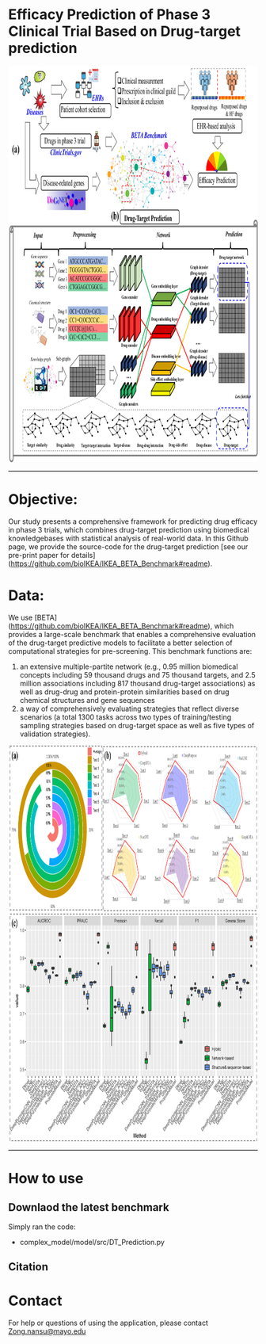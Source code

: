 # Efficacy Prediction of Phase 3 Clinical Trial Based on Drug-target prediction 

<table border='1' align="center">
<tr>
<img src="img/figure-1.png" height="800" width="2500" >
</tr>
</table>

# Objective:   
Our study presents a comprehensive framework for predicting drug efficacy in phase 3 trials, which combines drug-target prediction using biomedical knowledgebases with statistical analysis of real-world data. In this Github page, we provide the source-code for the drug-target prediction [see our pre-print paper for details] (https://github.com/bioIKEA/IKEA_BETA_Benchmark#readme). 

# Data:
We use [BETA] (https://github.com/bioIKEA/IKEA_BETA_Benchmark#readme), which provides a large-scale benchmark that enables a comprehensive evaluation of the drug-target predictive models to facilitate a better selection of computational strategies for pre-screening. This benchmark functions are:

1. an extensive multiple-partite network (e.g., 0.95 million biomedical concepts including 59 thousand drugs and 75 thousand targets, and 2.5 million associations including 817 thousand drug-target associations) as well as drug-drug and protein-protein similarities based on drug chemical structures and gene sequences
2. a way of comprehensively evaluating strategies that reflect diverse scenarios (a total 1300 tasks across two types of training/testing sampling strategies based on drug-target space as well as five types of validation strategies).

<table border='1' align="center">
<tr>
<img src="img/figure-2.png" height="800" width="2500" >
</tr>
</table>
  
# How to use

## Downlaod the latest benchmark
Simply ran the code:
   - complex_model/model/src/DT_Prediction.py

## Citation

		

# Contact
For help or questions of using the application, please contact Zong.nansu@mayo.edu
